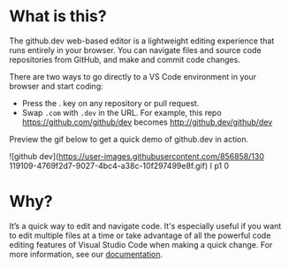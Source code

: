 # What is this?

The github.dev web-based editor is a lightweight editing experience that runs entirely in your browser. You can navigate files and source code repositories from GitHub, and make and commit code changes.

There are two ways to go directly to a VS Code environment in your browser and start coding:

* Press the . key on any repository or pull request.
* Swap `.com` with `.dev` in the URL. For example, this repo https://github.com/github/dev becomes http://github.dev/github/dev

Preview the gif below to get a quick demo of github.dev in action.

![github dev](https://user-images.githubusercontent.com/856858/130
119109-4769f2d7-9027-4bc4-a38c-10f297499e8f.gif) I 
p1
0
# Why?
It’s a quick way to edit and navigate code. It's especially useful if you want to edit multiple files at a time or take advantage of all the powerful code editing features of Visual Studio Code when making a quick change. For more information, see our [documentation](https://github.co/codespaces-editor-help).
